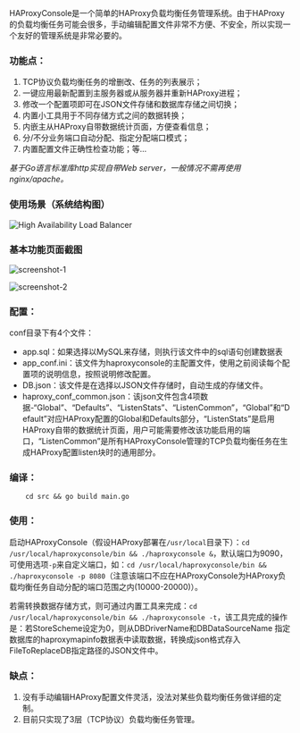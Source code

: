 HAProxyConsole是一个简单的HAProxy负载均衡任务管理系统。由于HAProxy的负载均衡任务可能会很多，手动编辑配置文件非常不方便、不安全，所以实现一个友好的管理系统是非常必要的。

### 功能点：

1. TCP协议负载均衡任务的增删改、任务的列表展示；
2. 一键应用最新配置到主服务器或从服务器并重新HAProxy进程；
3. 修改一个配置项即可在JSON文件存储和数据库存储之间切换；
4. 内置小工具用于不同存储方式之间的数据转换；
5. 内嵌主从HAProxy自带数据统计页面，方便查看信息；
6. 分/不分业务端口自动分配、指定分配端口模式；
7. 内置配置文件正确性检查功能；等...

*基于Go语言标准库http实现自带Web server，一般情况不需再使用nginx/apache。*

### 使用场景（系统结构图）

![High Availability Load Balancer](https://raw.github.com/youngsterxyf/youngsterxyf.github.com/master/assets/uploads/pics/high-availability-load-balancer.png)

### 基本功能页面截图

![screenshot-1](https://raw.github.com/youngsterxyf/haproxyconsole/master/screenshot1.png)

![screenshot-2](https://raw.github.com/youngsterxyf/haproxyconsole/master/screenshot2.png)

### 配置：

conf目录下有4个文件：

- app.sql：如果选择以MySQL来存储，则执行该文件中的sql语句创建数据表
- app_conf.ini：该文件为haproxyconsole的主配置文件，使用之前阅读每个配置项的说明信息，按照说明修改配置。
- DB.json：该文件是在选择以JSON文件存储时，自动生成的存储文件。
- haproxy_conf_common.json：该json文件包含4项数据-“Global”、“Defaults”、“ListenStats”、“ListenCommon”，“Global”和“Default”对应HAProxy配置的Global和Defaults部分，“ListenStats”是启用HAProxy自带的数据统计页面，用户可能需要修改该功能启用的端口，“ListenCommon”是所有HAProxyConsole管理的TCP负载均衡任务在生成HAProxy配置listen块时的通用部分。

### 编译：

        cd src && go build main.go

### 使用：

启动HAProxyConsole（假设HAProxy部署在`/usr/local`目录下）：`cd /usr/local/haproxyconsole/bin && ./haproxyconsole &`，默认端口为9090，可使用选项`-p`来自定义端口，如：`cd /usr/local/haproxyconsole/bin && ./haproxyconsole -p 8080`（注意该端口不应在HAProxyConsole为HAProxy负载均衡任务自动分配的端口范围之内(10000-20000)）。

若需转换数据存储方式，则可通过内置工具来完成：`cd /usr/local/haproxyconsole/bin && ./haproxyconsole -t`，该工具完成的操作是：若StoreScheme设定为0，则从DBDriverName和DBDataSourceName 指定数据库的haproxymapinfo数据表中读取数据，转换成json格式存入FileToReplaceDB指定路径的JSON文件中。

### 缺点：
1. 没有手动编辑HAProxy配置文件灵活，没法对某些负载均衡任务做详细的定制。
2. 目前只实现了3层（TCP协议）负载均衡任务管理。

